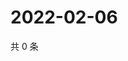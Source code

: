 # 2022-02-06

共 0 条

<!-- BEGIN WEIBO -->
<!-- 最后更新时间 Sun Feb 06 2022 08:57:26 GMT+0800 (China Standard Time) -->

<!-- END WEIBO -->
